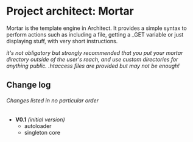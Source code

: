 # Project architect: Mortar
Mortar is the template engine in Architect.
It provides a simple syntax to perform actions such as including a file, getting a \_GET variable or just displaying stuff, with very short instructions.

_it's not obligatory but strongly recommended that you put your mortar directory outside of the user's reach, and use custom directories for anything public. .htaccess files are provided but may not be enough!_

## Change log
###### _Changes listed in no particular order_

* __V0.1__ _(initial version)_
  * autoloader
  * singleton core
